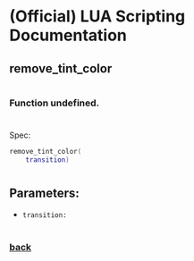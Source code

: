 
# (Official) LUA Scripting Documentation

## remove_tint_color
#
### Function undefined.
#
Spec:
```lua
remove_tint_color(
	transition)
```
#
## Parameters:
- `transition:` 
#
### [back](../other)
